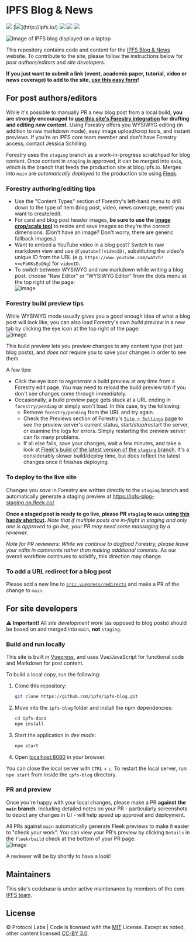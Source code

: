 # IPFS Blog & News

[![](https://img.shields.io/badge/made%20by-Protocol%20Labs-blue.svg)](https://protocol.ai)
[![](https://img.shields.io/badge/project-IPFS-blue.svg?)](http://ipfs.io/)
[![](https://img.shields.io/badge/platform-VuePress-green.svg)](https://vuepress.vuejs.org/)
[![](https://img.shields.io/badge/cms-Forestry-000000.svg)](https://forestry.io)
[![](https://img.shields.io/badge/deployed%20on-Fleek-ff69b4.svg)](http://fleek.co/)

![Image of IPFS blog displayed on a laptop](https://user-images.githubusercontent.com/1507828/110040308-d2331580-7cff-11eb-8a05-8f5bad5ca819.png)

This repository contains code and content for the [IPFS Blog & News](https://blog.ipfs.io) website. To contribute to the site, please follow the instructions below for _post authors/editors_ and _site developers_.

**If you just want to submit a link (event, academic paper, tutorial, video or news coverage) to add to the site, [use this easy form](https://airtable.com/shrNH8YWole1xc70I)!**

## For post authors/editors

While it's possible to manually PR a new blog post from a local build, **you are strongly encouraged to [use this site's Forestry integration](https://forestry.io) for drafting and editing new content.** Using Forestry offers you WYSIWYG editing (in addition to raw markdown mode), easy image upload/crop tools, and instant previews. If you're an IPFS core team member and don't have Forestry access, contact Jessica Schilling.

Forestry uses the `staging` branch as a work-in-progress scratchpad for blog content. Once content in `staging` is approved, it can be merged into `main`, which is the branch that feeds the production site at blog.ipfs.io. Merges into `main` are _automatically deployed_ to the production site using [Fleek](https://fleek.co/).

### Forestry authoring/editing tips

- Use the "Content Types" section of Forestry's left-hand menu to drill down to the type of item (blog post, video, news coverage, event) you want to create/edit.
- For card and blog post header images, **be sure to use the [image crop/scale tool](https://blog.ipfs.io/image-crop/)** to resize and save images so they're the correct dimensions. (Don't have an image? Don't worry, there are generic fallback images.)
- Want to embed a YouTube video in a blog post? Switch to raw markdown view and use `@[youtube](videoID)`, substituting the video's unique ID from the URL (e.g. `https://www.youtube.com/watch?v=eFbKKsEoQNg`) for `videoID`.
- To switch between WYSIWYG and raw markdown while writing a blog post, choose "Raw Editor" or "WYSIWYG Editor" from the dots menu at the top right of the page:<br/>![image](https://user-images.githubusercontent.com/1507828/110036257-fbe93e00-7cf9-11eb-935c-a70f9d21c14f.png)

### Forestry build preview tips

While WYSIWYG mode usually gives you a good enough idea of what a blog post will look like, you can also load Forestry's own _build preview_ in a new tab by clicking the eye icon at the top right of the page:<br/>![image](https://user-images.githubusercontent.com/1507828/110036918-f4766480-7cfa-11eb-9cf3-a0082e61a7a0.png)

This build preview lets you preview changes to any content type (not just blog posts), and _does not_ require you to save your changes in order to see them.

A few tips:

- Click the eye icon to _regenerate_ a build preview at any time from a Forestry edit page. You may need to reload the build preview tab if you don't see changes come through immediately.
- Occasionally, a build preview page gets stuck at a URL ending in `forestry/pending` or simply won't load. In this case, try the following:
  - Remove `forestry/pending` from the URL and try again.
  - Check the Previews section of Forestry's [`Site > Settings` page](https://app.forestry.io/sites/lg5t7mxcqbr-da/#/settings/previews) to see the preview server's current status, start/stop/restart the server, or examine the logs for errors. Simply restarting the preview server can fix many problems.
  - If all else fails, save your changes, wait a few minutes, and take a look at [Fleek's build of the latest version of the `staging` branch](https://ipfs-blog-staging.on.fleek.co/). It's a considerably slower build/deploy time, but does reflect the latest changes once it finishes deploying.

### To deploy to the live site

Changes you _save_ in Forestry are written directly to the `staging` branch and automatically generate a staging preview at https://ipfs-blog-staging.on.fleek.co/.

**Once a staged post is ready to go live, please PR `staging` to `main` using [this handy shortcut](https://github.com/ipfs/ipfs-blog/compare/main...staging?expand=1).** _Note that if multiple posts are in-flight in staging and only one is approved to go live, your PR may need some massaging by a reviewer._

_Note for PR reviewers: While we continue to dogfood Forestry, please leave your edits in comments rather than making additional commits._ As our overall workflow continues to solidify, this direction may change.

### To add a URL redirect for a blog post

Please add a new line to [`src/.vuepress/redirects`](https://github.com/ipfs/ipfs-blog/blob/main/src/.vuepress/redirects) and make a PR of the change to `main`.

## For site developers

⚠️ **Important!** All _site development work_ (as opposed to blog posts) should be based on and merged into `main`, **not** `staging`.

### Build and run locally

This site is built in [Vuepress](https://vuepress.vuejs.org/guide/), and uses Vue/JavaScript for functional code and Markdown for post content.

To build a local copy, run the following:

1. Clone this repository:

   ```bash
   git clone https://github.com/ipfs/ipfs-blog.git
   ```

1. Move into the `ipfs-blog` folder and install the npm dependencies:

   ```bash
   cd ipfs-docs
   npm install
   ```

1. Start the application in _dev mode_:

   ```bash
   npm start
   ```

1. Open [localhost:8080](http://localhost:8080) in your browser.

You can close the local server with `CTRL` + `c`. To restart the local server, run `npm start` from inside the `ipfs-blog` directory.

### PR and preview

Once you're happy with your local changes, please make a PR **against the `main` branch**. Including detailed notes on your PR - particularly screenshots to depict any changes in UI - will help speed up approval and deployment.

All PRs against `main` automatically generate Fleek previews to make it easier to "check your work". You can view your PR's preview by clicking `Details` in the `fleek/build` check at the bottom of your PR page:<br/>
![image](https://user-images.githubusercontent.com/1507828/110034382-9dbb5b80-7cf7-11eb-89a4-7772970677d3.png)

A reviewer will be by shortly to have a look!

## Maintainers

This site's codebase is under active maintenance by members of the core [IPFS team](https://ipfs.io/team/).

## License

© Protocol Labs | Code is licensed with the [MIT](LICENSE) License. Except as noted, other content licensed [CC-BY 3.0](https://creativecommons.org/licenses/by/3.0/us/).
